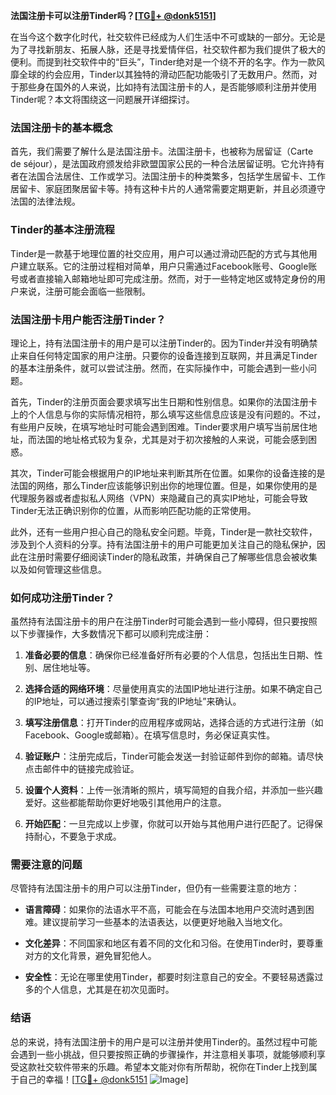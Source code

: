 **法国注册卡可以注册Tinder吗？[[TG💪+ @donk5151](https://t.me/s/donk5151)]**

在当今这个数字化时代，社交软件已经成为人们生活中不可或缺的一部分。无论是为了寻找新朋友、拓展人脉，还是寻找爱情伴侣，社交软件都为我们提供了极大的便利。而提到社交软件中的“巨头”，Tinder绝对是一个绕不开的名字。作为一款风靡全球的约会应用，Tinder以其独特的滑动匹配功能吸引了无数用户。然而，对于那些身在国外的人来说，比如持有法国注册卡的人，是否能够顺利注册并使用Tinder呢？本文将围绕这一问题展开详细探讨。

### 法国注册卡的基本概念

首先，我们需要了解什么是法国注册卡。法国注册卡，也被称为居留证（Carte de séjour），是法国政府颁发给非欧盟国家公民的一种合法居留证明。它允许持有者在法国合法居住、工作或学习。法国注册卡的种类繁多，包括学生居留卡、工作居留卡、家庭团聚居留卡等。持有这种卡片的人通常需要定期更新，并且必须遵守法国的法律法规。

### Tinder的基本注册流程

Tinder是一款基于地理位置的社交应用，用户可以通过滑动匹配的方式与其他用户建立联系。它的注册过程相对简单，用户只需通过Facebook账号、Google账号或者直接输入邮箱地址即可完成注册。然而，对于一些特定地区或特定身份的用户来说，注册可能会面临一些限制。

### 法国注册卡用户能否注册Tinder？

理论上，持有法国注册卡的用户是可以注册Tinder的。因为Tinder并没有明确禁止来自任何特定国家的用户注册。只要你的设备连接到互联网，并且满足Tinder的基本注册条件，就可以尝试注册。然而，在实际操作中，可能会遇到一些小问题。

首先，Tinder的注册页面会要求填写出生日期和性别信息。如果你的法国注册卡上的个人信息与你的实际情况相符，那么填写这些信息应该是没有问题的。不过，有些用户反映，在填写地址时可能会遇到困难。Tinder要求用户填写当前居住地址，而法国的地址格式较为复杂，尤其是对于初次接触的人来说，可能会感到困惑。

其次，Tinder可能会根据用户的IP地址来判断其所在位置。如果你的设备连接的是法国的网络，那么Tinder应该能够识别出你的地理位置。但是，如果你使用的是代理服务器或者虚拟私人网络（VPN）来隐藏自己的真实IP地址，可能会导致Tinder无法正确识别你的位置，从而影响匹配功能的正常使用。

此外，还有一些用户担心自己的隐私安全问题。毕竟，Tinder是一款社交软件，涉及到个人资料的分享。持有法国注册卡的用户可能更加关注自己的隐私保护，因此在注册时需要仔细阅读Tinder的隐私政策，并确保自己了解哪些信息会被收集以及如何管理这些信息。

### 如何成功注册Tinder？

虽然持有法国注册卡的用户在注册Tinder时可能会遇到一些小障碍，但只要按照以下步骤操作，大多数情况下都可以顺利完成注册：

1. **准备必要的信息**：确保你已经准备好所有必要的个人信息，包括出生日期、性别、居住地址等。
   
2. **选择合适的网络环境**：尽量使用真实的法国IP地址进行注册。如果不确定自己的IP地址，可以通过搜索引擎查询“我的IP地址”来确认。

3. **填写注册信息**：打开Tinder的应用程序或网站，选择合适的方式进行注册（如Facebook、Google或邮箱）。在填写信息时，务必保证真实性。

4. **验证账户**：注册完成后，Tinder可能会发送一封验证邮件到你的邮箱。请尽快点击邮件中的链接完成验证。

5. **设置个人资料**：上传一张清晰的照片，填写简短的自我介绍，并添加一些兴趣爱好。这些都能帮助你更好地吸引其他用户的注意。

6. **开始匹配**：一旦完成以上步骤，你就可以开始与其他用户进行匹配了。记得保持耐心，不要急于求成。

### 需要注意的问题

尽管持有法国注册卡的用户可以注册Tinder，但仍有一些需要注意的地方：

- **语言障碍**：如果你的法语水平不高，可能会在与法国本地用户交流时遇到困难。建议提前学习一些基本的法语表达，以便更好地融入当地文化。
  
- **文化差异**：不同国家和地区有着不同的文化和习俗。在使用Tinder时，要尊重对方的文化背景，避免冒犯他人。

- **安全性**：无论在哪里使用Tinder，都要时刻注意自己的安全。不要轻易透露过多的个人信息，尤其是在初次见面时。

### 结语

总的来说，持有法国注册卡的用户是可以注册并使用Tinder的。虽然过程中可能会遇到一些小挑战，但只要按照正确的步骤操作，并注意相关事项，就能够顺利享受这款社交软件带来的乐趣。希望本文能对你有所帮助，祝你在Tinder上找到属于自己的幸福！[[TG💪+ @donk5151](https://t.me/s/donk5151) ![Image](https://i.postimg.cc/rwNCRYN7/Snipaste-2025-04-30-17-27-05.png)]